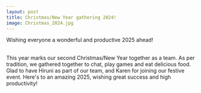 ```yaml
---
layout: post
title: Christmas/New Year gathering 2024!
image: Christmas_2024.jpg
---
```


Wishing everyone a wonderful and productive 2025 ahead!
<br><br>

This year marks our second Christmas/New Year together as a team.
As per tradition, we gathered together to chat, play games and
eat delicious food. Glad to have Hiruni as part of our team,
and Karen for joining our festive event. Here's to an amazing
2025, wishing great success and high productivity!

<br><br>
